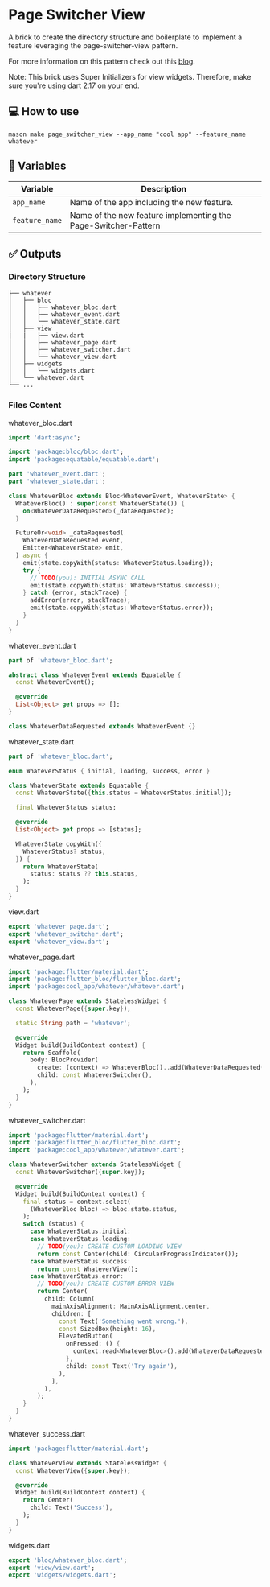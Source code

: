 # Page Switcher View

A brick to create the directory structure and boilerplate to implement a feature leveraging the page-switcher-view pattern.

For more information on this pattern check out this [blog](https://medium.com/@alejandroferrero/d045408f872c).

Note: This brick uses Super Initializers for view widgets. Therefore, make sure you're using dart 2.17 on your end.

## 💻 How to use

```
mason make page_switcher_view --app_name "cool app" --feature_name whatever
```

## 🎲 Variables

| Variable           | Description                                                     |
| ------------------ | --------------------------------------------------------------- |
| `app_name`         | Name of the app including the new feature.                      |
| `feature_name`     | Name of the new feature implementing the Page-Switcher-Pattern  |

## ✅ Outputs

### Directory Structure

```
├── whatever
│   ├── bloc
│   │   ├── whatever_bloc.dart
│   │   ├── whatever_event.dart
│   │   └── whatever_state.dart
│   ├── view
|   |   ├── view.dart
│   │   ├── whatever_page.dart
│   │   ├── whatever_switcher.dart
│   │   └── whatever_view.dart
│   ├── widgets
│   │   └── widgets.dart
│   └── whatever.dart
└── ...
```

### Files Content
whatever_bloc.dart
```dart
import 'dart:async';

import 'package:bloc/bloc.dart';
import 'package:equatable/equatable.dart';

part 'whatever_event.dart';
part 'whatever_state.dart';

class WhateverBloc extends Bloc<WhateverEvent, WhateverState> {
  WhateverBloc() : super(const WhateverState()) {
    on<WhateverDataRequested>(_dataRequested);
  }

  FutureOr<void> _dataRequested(
    WhateverDataRequested event,
    Emitter<WhateverState> emit,
  ) async {
    emit(state.copyWith(status: WhateverStatus.loading));
    try {
      // TODO(you): INITIAL ASYNC CALL
      emit(state.copyWith(status: WhateverStatus.success));
    } catch (error, stackTrace) {
      addError(error, stackTrace);
      emit(state.copyWith(status: WhateverStatus.error));
    }
  }
}
```

whatever_event.dart
```dart
part of 'whatever_bloc.dart';

abstract class WhateverEvent extends Equatable {
  const WhateverEvent();

  @override
  List<Object> get props => [];
}

class WhateverDataRequested extends WhateverEvent {}
```

whatever_state.dart
```dart
part of 'whatever_bloc.dart';

enum WhateverStatus { initial, loading, success, error }

class WhateverState extends Equatable {
  const WhateverState({this.status = WhateverStatus.initial});

  final WhateverStatus status;

  @override
  List<Object> get props => [status];

  WhateverState copyWith({
    WhateverStatus? status,
  }) {
    return WhateverState(
      status: status ?? this.status,
    );
  }
}
```

view.dart
```dart
export 'whatever_page.dart';
export 'whatever_switcher.dart';
export 'whatever_view.dart';
```

whatever_page.dart
```dart
import 'package:flutter/material.dart';
import 'package:flutter_bloc/flutter_bloc.dart';
import 'package:cool_app/whatever/whatever.dart';

class WhateverPage extends StatelessWidget {
  const WhateverPage({super.key});

  static String path = 'whatever';

  @override
  Widget build(BuildContext context) {
    return Scaffold(
      body: BlocProvider(
        create: (context) => WhateverBloc()..add(WhateverDataRequested()),
        child: const WhateverSwitcher(),
      ),
    );
  }
}
```

whatever_switcher.dart
```dart
import 'package:flutter/material.dart';
import 'package:flutter_bloc/flutter_bloc.dart';
import 'package:cool_app/whatever/whatever.dart';

class WhateverSwitcher extends StatelessWidget {
  const WhateverSwitcher({super.key});

  @override
  Widget build(BuildContext context) {
    final status = context.select(
      (WhateverBloc bloc) => bloc.state.status,
    );
    switch (status) {
      case WhateverStatus.initial:
      case WhateverStatus.loading:
        // TODO(you): CREATE CUSTOM LOADING VIEW
        return const Center(child: CircularProgressIndicator());
      case WhateverStatus.success:
        return const WhateverView();
      case WhateverStatus.error:
        // TODO(you): CREATE CUSTOM ERROR VIEW
        return Center(
          child: Column(
            mainAxisAlignment: MainAxisAlignment.center,
            children: [
              const Text('Something went wrong.'),
              const SizedBox(height: 16),
              ElevatedButton(
                onPressed: () {
                  context.read<WhateverBloc>().add(WhateverDataRequested());
                },
                child: const Text('Try again'),
              ),
            ],
          ),
        );
    }
  }
}
```

whatever_success.dart
```dart
import 'package:flutter/material.dart';

class WhateverView extends StatelessWidget {
  const WhateverView({super.key});

  @override
  Widget build(BuildContext context) {
    return Center(
      child: Text('Success'),
    );
  }
}
```

widgets.dart
```dart
export 'bloc/whatever_bloc.dart';
export 'view/view.dart';
export 'widgets/widgets.dart';
```